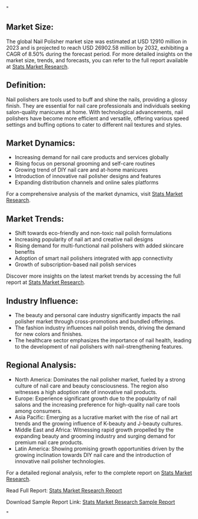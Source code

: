 "<h2>Market Size:</h2>
<p>The global Nail Polisher market size was estimated at USD 12910 million in 2023 and is projected to reach USD 26902.58 million by 2032, exhibiting a CAGR of 8.50% during the forecast period. For more detailed insights on the market size, trends, and forecasts, you can refer to the full report available at <a href='https://www.statsmarketresearch.com/global-nail-polisher-forecast-2025-2032-372-8028350'>Stats Market Research</a>.</p>

<h2>Definition:</h2>
<p>Nail polishers are tools used to buff and shine the nails, providing a glossy finish. They are essential for nail care professionals and individuals seeking salon-quality manicures at home. With technological advancements, nail polishers have become more efficient and versatile, offering various speed settings and buffing options to cater to different nail textures and styles.</p>

<h2>Market Dynamics:</h2>
<ul>
  <li>Increasing demand for nail care products and services globally</li>
  <li>Rising focus on personal grooming and self-care routines</li>
  <li>Growing trend of DIY nail care and at-home manicures</li>
  <li>Introduction of innovative nail polisher designs and features</li>
  <li>Expanding distribution channels and online sales platforms</li>
</ul>
<p>For a comprehensive analysis of the market dynamics, visit <a href='https://www.statsmarketresearch.com/global-nail-polisher-forecast-2025-2032-372-8028350'>Stats Market Research</a>.</p>

<h2>Market Trends:</h2>
<ul>
  <li>Shift towards eco-friendly and non-toxic nail polish formulations</li>
  <li>Increasing popularity of nail art and creative nail designs</li>
  <li>Rising demand for multi-functional nail polishers with added skincare benefits</li>
  <li>Adoption of smart nail polishers integrated with app connectivity</li>
  <li>Growth of subscription-based nail polish services</li>
</ul>
<p>Discover more insights on the latest market trends by accessing the full report at <a href='https://www.statsmarketresearch.com/global-nail-polisher-forecast-2025-2032-372-8028350'>Stats Market Research</a>.</p>

<h2>Industry Influence:</h2>
<ul>
  <li>The beauty and personal care industry significantly impacts the nail polisher market through cross-promotions and bundled offerings.</li>
  <li>The fashion industry influences nail polish trends, driving the demand for new colors and finishes.</li>
  <li>The healthcare sector emphasizes the importance of nail health, leading to the development of nail polishers with nail-strengthening features.</li>
</ul>

<h2>Regional Analysis:</h2>
<ul>
  <li>North America: Dominates the nail polisher market, fueled by a strong culture of nail care and beauty consciousness. The region also witnesses a high adoption rate of innovative nail products.</li>
  <li>Europe: Experience significant growth due to the popularity of nail salons and the increasing preference for high-quality nail care tools among consumers.</li>
  <li>Asia Pacific: Emerging as a lucrative market with the rise of nail art trends and the growing influence of K-beauty and J-beauty cultures.</li>
  <li>Middle East and Africa: Witnessing rapid growth propelled by the expanding beauty and grooming industry and surging demand for premium nail care products.</li>
  <li>Latin America: Showing promising growth opportunities driven by the growing inclination towards DIY nail care and the introduction of innovative nail polisher technologies.</li>
</ul>
<p>For a detailed regional analysis, refer to the complete report on <a href='https://www.statsmarketresearch.com/global-nail-polisher-forecast-2025-2032-372-8028350'>Stats Market Research</a>.</p>

<p>Read Full Report: <a href='https://www.statsmarketresearch.com/global-nail-polisher-forecast-2025-2032-372-8028350'>Stats Market Research Report</a></p>
<p>Download Sample Report Link: <a href='https://www.statsmarketresearch.com/download-free-sample/8028350/global-nail-polisher-forecast-2025-2032-372'>Stats Market Research Sample Report</a></p>"
